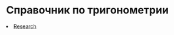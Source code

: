# Справочник по тригонометрии
<li class="masthead__menu-item">
          <a href="https://github.com/cvtqwert/TrigoChit/blob/b1f02a3aea58566281c4089739845119d68ab0da/213">Research</a>
        </li>
